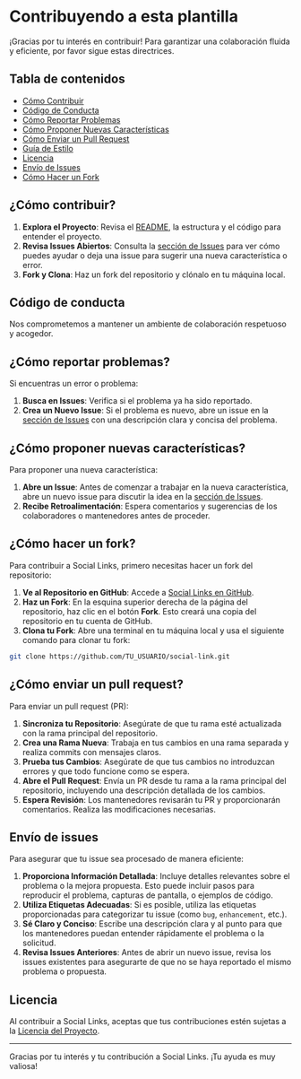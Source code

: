 # Contribuyendo a esta plantilla

¡Gracias por tu interés en contribuir! Para garantizar una colaboración fluida y eficiente, por favor sigue estas directrices.

## Tabla de contenidos

- [Cómo Contribuir](#c%C3%B3mo-contribuir)
- [Código de Conducta](#c%C3%B3digo-de-conducta)
- [Cómo Reportar Problemas](#c%C3%B3mo-reportar-problemas)
- [Cómo Proponer Nuevas Características](#c%C3%B3mo-proponer-nuevas-caracter%C3%ADsticas)
- [Cómo Enviar un Pull Request](#c%C3%B3mo-enviar-un-pull-request)
- [Guía de Estilo](#gu%C3%ADa-de-estilo)
- [Licencia](#licencia)
- [Envío de Issues](#env%C3%ADo-de-issues)
- [Cómo Hacer un Fork](#c%C3%B3mo-hacer-un-fork)

## ¿Cómo contribuir?

1. **Explora el Proyecto**: Revisa el [README](./README.md), la estructura y el código para entender el proyecto.
2. **Revisa Issues Abiertos**: Consulta la [sección de Issues](https://github.com/odracirdev/social-links/issues) para ver cómo puedes ayudar o deja una issue para sugerir una nueva característica o error.
3. **Fork y Clona**: Haz un fork del repositorio y clónalo en tu máquina local.

## Código de conducta

Nos comprometemos a mantener un ambiente de colaboración respetuoso y acogedor.

## ¿Cómo reportar problemas?

Si encuentras un error o problema:

1. **Busca en Issues**: Verifica si el problema ya ha sido reportado.
2. **Crea un Nuevo Issue**: Si el problema es nuevo, abre un issue en la [sección de Issues](https://github.com/odracirdev/social-links/issues) con una descripción clara y concisa del problema.

## ¿Cómo proponer nuevas características?

Para proponer una nueva característica:

1. **Abre un Issue**: Antes de comenzar a trabajar en la nueva característica, abre un nuevo issue para discutir la idea en la [sección de Issues](https://github.com/odracirdev/social-links/issues).
2. **Recibe Retroalimentación**: Espera comentarios y sugerencias de los colaboradores o mantenedores antes de proceder.

## ¿Cómo hacer un fork?

Para contribuir a Social Links, primero necesitas hacer un fork del repositorio:

1. **Ve al Repositorio en GitHub**: Accede a [Social Links en GitHub](https://github.com/odracirdev/social-links).
2. **Haz un Fork**: En la esquina superior derecha de la página del repositorio, haz clic en el botón **Fork**. Esto creará una copia del repositorio en tu cuenta de GitHub.
3. **Clona tu Fork**: Abre una terminal en tu máquina local y usa el siguiente comando para clonar tu fork:

```bash
git clone https://github.com/TU_USUARIO/social-link.git
```

## ¿Cómo enviar un pull request?

Para enviar un pull request (PR):

1. **Sincroniza tu Repositorio**: Asegúrate de que tu rama esté actualizada con la rama principal del repositorio.
2. **Crea una Rama Nueva**: Trabaja en tus cambios en una rama separada y realiza commits con mensajes claros.
3. **Prueba tus Cambios**: Asegúrate de que tus cambios no introduzcan errores y que todo funcione como se espera.
4. **Abre el Pull Request**: Envía un PR desde tu rama a la rama principal del repositorio, incluyendo una descripción detallada de los cambios.
5. **Espera Revisión**: Los mantenedores revisarán tu PR y proporcionarán comentarios. Realiza las modificaciones necesarias.

## Envío de issues

Para asegurar que tu issue sea procesado de manera eficiente:

1. **Proporciona Información Detallada**: Incluye detalles relevantes sobre el problema o la mejora propuesta. Esto puede incluir pasos para reproducir el problema, capturas de pantalla, o ejemplos de código.
2. **Utiliza Etiquetas Adecuadas**: Si es posible, utiliza las etiquetas proporcionadas para categorizar tu issue (como `bug`, `enhancement`, etc.).
3. **Sé Claro y Conciso**: Escribe una descripción clara y al punto para que los mantenedores puedan entender rápidamente el problema o la solicitud.
4. **Revisa Issues Anteriores**: Antes de abrir un nuevo issue, revisa los issues existentes para asegurarte de que no se haya reportado el mismo problema o propuesta.

## Licencia

Al contribuir a Social Links, aceptas que tus contribuciones estén sujetas a la [Licencia del Proyecto](./LICENSE).

---

Gracias por tu interés y tu contribución a Social Links. ¡Tu ayuda es muy valiosa!
